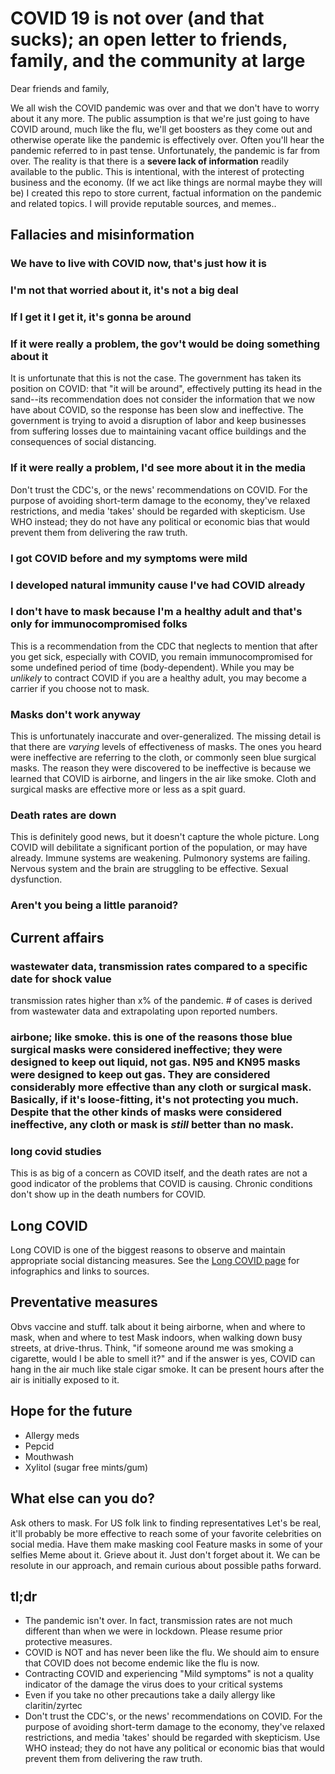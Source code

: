 # COVID 19 is not over (and that sucks); an open letter to friends, family, and the community at large

Dear friends and family,

We all wish the COVID pandemic was over and that we don't have to worry about it any more. The public assumption is that we're just going to have COVID around, much like the flu, we'll get boosters as they come out and otherwise operate like the pandemic is effectively over. Often you'll hear the pandemic referred to in past tense. Unfortunately, the pandemic is far from over. The reality is that there is a **severe lack of information** readily available to the public. This is intentional, with the interest of protecting business and the economy. (If we act like things are normal maybe they will be) I created this repo to store current, factual information on the pandemic and related topics. I will provide reputable sources, and memes..


## Fallacies and misinformation
### We have to live with COVID now, that's just how it is
### I'm not that worried about it, it's not a big deal
### If I get it I get it, it's gonna be around
### If it were really a problem, the gov't would be doing something about it
It is unfortunate that this is not the case. The government has taken its position on COVID: that "it will be around", effectively putting its head in the sand--its recommendation does not consider the information that we now have about COVID, so the response has been slow and ineffective. The government is trying to avoid a disruption of labor and keep businesses from suffering losses due to maintaining vacant office buildings and the consequences of social distancing.
### If it were really a problem, I'd see more about it in the media
Don't trust the CDC's, or the news' recommendations on COVID. For the purpose of avoiding short-term damage to the economy, they've relaxed restrictions, and media 'takes' should be regarded with skepticism. Use WHO instead; they do not have any political or economic bias that would prevent them from delivering the raw truth.
### I got COVID before and my symptoms were mild
### I developed natural immunity cause I've had COVID already
### I don't have to mask because I'm a healthy adult and that's only for immunocompromised folks
This is a recommendation from the CDC that neglects to mention that after you get sick, especially with COVID, you remain immunocompromised for some undefined period of time (body-dependent). While you may be *unlikely* to contract COVID if you are a healthy adult, you may become a carrier if you choose not to mask.
### Masks don't work anyway
This is unfortunately inaccurate and over-generalized. The missing detail is that there are *varying* levels of effectiveness of masks. The ones you heard were ineffective are referring to the cloth, or commonly seen blue surgical masks. The reason they were discovered to be ineffective is because we learned that COVID is airborne, and lingers in the air like smoke. Cloth and surgical masks are effective more or less as a spit guard.
### Death rates are down
This is definitely good news, but it doesn't capture the whole picture. Long COVID will debilitate a significant portion of the population, or may have already. Immune systems are weakening. Pulmonory systems are failing. Nervous system and the brain are struggling to be effective. Sexual dysfunction. 
### Aren't you being a little paranoid?

## Current affairs
### wastewater data, transmission rates compared to a specific date for shock value
transmission rates higher than x% of the pandemic. # of cases is derived from wastewater data and extrapolating upon reported numbers.
### airbone; like smoke. this is one of the reasons those blue surgical masks were considered ineffective; they were designed to keep out liquid, not gas. N95 and KN95 masks were designed to keep out gas. They are considered considerably more effective than any cloth or surgical mask. Basically, if it's loose-fitting, it's not protecting you much. Despite that the other kinds of masks were considered ineffective, any cloth or mask is *still* better than no mask.
### long covid studies
This is as big of a concern as COVID itself, and the death rates are not a good indicator of the problems that COVID is causing. Chronic conditions don't show up in the death numbers for COVID.

## Long COVID
Long COVID is one of the biggest reasons to observe and maintain appropriate social distancing measures.
See the [Long COVID page](docs/Long_COVID.md) for infographics and links to sources.

## Preventative measures
Obvs vaccine and stuff. talk about it being airborne, when and where to mask, when and where to test
Mask indoors, when walking down busy streets, at drive-thrus. Think, "if someone around me was smoking a cigarette, would I be able to smell it?" and if the answer is yes, COVID can hang in the air much like stale cigar smoke. It can be present hours after the air is initially exposed to it. 

## Hope for the future
* Allergy meds
* Pepcid
* Mouthwash
* Xylitol (sugar free mints/gum)

## What else can you do?
Ask others to mask. 
For US folk link to finding representatives
Let's be real, it'll probably be more effective to reach some of your favorite celebrities on social media. Have them make masking cool
Feature masks in some of your selfies
Meme about it. Grieve about it. Just don't forget about it. We can be resolute in our approach, and remain curious about possible paths forward.

## tl;dr
* The pandemic isn't over. In fact, transmission rates are not much different than when we were in lockdown. Please resume prior protective measures.
* COVID is NOT and has never been like the flu. We should aim to ensure that COVID does not become endemic like the flu is now.
* Contracting COVID and experiencing "Mild symptoms" is not a quality indicator of the damage the virus does to your critical systems
* Even if you take no other precautions take a daily allergy like claritin/zyrtec
* Don't trust the CDC's, or the news' recommendations on COVID. For the purpose of avoiding short-term damage to the economy, they've relaxed restrictions, and media 'takes' should be regarded with skepticism. Use WHO instead; they do not have any political or economic bias that would prevent them from delivering the raw truth.
